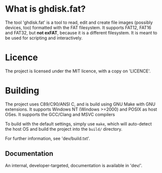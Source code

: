 # What is ghdisk.fat?

The tool 'ghdisk.fat' is a tool to read, edit and create file images (possibly
devices, too) formatted with the FAT filesystem. It supports FAT12, FAT16 and
FAT32, but **not exFAT**, because it is a different filesystem. It is meant to
be used for scripting and interactively.

# Licence

The project is licensed under the MIT licence, with a copy on 'LICENCE'.

# Building

The project uses C89/C90/ANSI C, and is build using GNU Make with GNU
extensions. It supports Windows NT (Windows >=2000) and POSIX as host OSes. It
supports the GCC/Clang and MSVC compilers

To build with the default settings, simply use `make`, which will auto-detect
the host OS and build the project into the `build/` directory.

For further information, see 'dev/build.txt'.

## Documentation

An internal, developer-targeted, documentation is available in 'dev/'.
